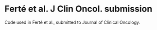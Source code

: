 Ferté et al. J Clin Oncol. submission
================

Code used in Ferté et al., submitted to Journal of Clinical Oncology.